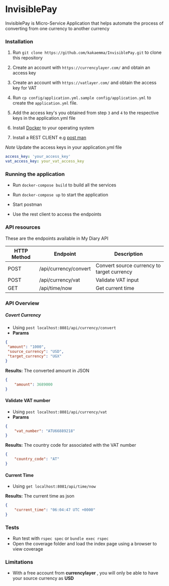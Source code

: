 # InvisiblePay
InvisiblePay is Micro-Service Application that helps automate the process of converting from one currency to another currency

### Installation

1. Run `git clone https://github.com/kakaemma/InvisiblePay.git` to clone this repository

3. Create an account with `https://currencylayer.com/` and obtain an access key

4. Create an account with `https://vatlayer.com/` and obtain the access key for VAT

5. Run `cp config/application.yml.sample config/application.yml` to create the `application.yml` file.

6. Add the access key's you obtained from step `3` and `4` to the respective keys in the application.yml file

7. Install [Docker](https://docs.docker.com/v17.09/engine/installation/) to your operating system

5. Install a REST CLIENT e.g [post man](https://www.getpostman.com/downloads/) 



*Note* Update the access keys in your application.yml file

```yml
access_key: 'your_access_key'
vat_access_key: your_vat_access_key
```

### Running the application
* Run `docker-compose build` to build all the services

* Run `docker-compose up` to start the application

* Start postman 

* Use the rest client to access the endpoints

### API resources

These are the endpoints available in My Diary API

HTTP Method | Endpoint | Description| 
------------ | ------------- | ------------- 
POST| /api/currency/convert |Convert source currency to target currency
POST| /api/currency/vat |Validate VAT input
GET| /api/time/now |Get current time

### API Overview
##### Covert Currency
*   Using `post localhost:8081/api/currency/convert`
*   **Params**
   ```json
   {
   	"amount": "1000",
   	"source_currency": "USD",
   	"target_currency": "UGX"
   }
   
   ```
   **Results:**  The converted amount in JSON
   ```json
   {
       "amount": 3689000
   }
   ```
#### Validate VAT number
*   Using `post localhost:8081/api/currency/vat`
* **Params**
```json
{
	"vat_number": "ATU66889218"
}

```
**Results:**  The country code for associated with the VAT number
```json
{
	"country_code": "AT"
}
```   
#### Current Time
*   Using `get localhost:8081/api/time/now`

**Results:**  The current time as json
```json
{
    "current_time": "06:04:47 UTC +0000"
}
```  


### Tests

* Run test with `rspec spec` or `bundle exec rspec`
* Open the coverage folder and load the index page using a browser to view coverage

### Limitations

* With a free account from **currencylayer** , you will only be able to have your source currency as **USD**

